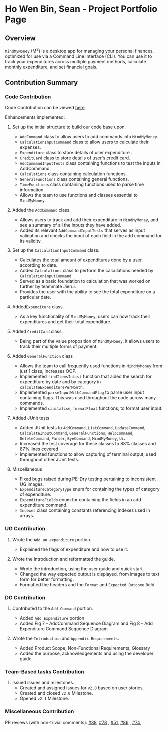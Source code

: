 # Ho Wen Bin, Sean - Project Portfolio Page

## Overview

`MindMyMoney` (M<sup>3</sup>) is a desktop app for managing your personal finances, optimized for use via a Command Line
Interface (CLI). You can use it to track your expenditures across multiple payment methods, calculate monthly
expenditure, and set financial goals.
<br/>

## Contribution Summary

### Code Contribution

Code Contribution can be
viewed [here](https://nus-cs2113-ay2122s2.github.io/tp-dashboard/?search=SeanHoWB&breakdown=true).

Enhancements implemented:

1. Set up the initial structure to build our code base upon.
    - `AddCommand` class to allow users to add commands into `MindMyMoney`.
    - `CalculationInputCommand` class to allow users to calculate their expenses.
    - `Expenditure` class to store details of user expenditure .
    - `CreditCard` class to store details of user's credit card.
    - `AddCommandInputTests` class containing functions to test the inputs in AddCommand.
    - `Calculations` class containing calculation functions.
    - `GeneralFunctions` class containing general functions.
    - `TimeFunctions` class containing functions used to parse time information.
    - Allows the team to use functions and classes essential to `MindMyMoney`.
      
2. Added the `AddCommand` class.
    - Allows users to track and add their expenditure in `MindMyMoney`, and see a summary of all the inputs they have
      added.
    - Added its relevant `AddCommandInputTests` that serves as input validation and checks the input of each field in
      the add command for its validity.
      
3. Set up the `CalculationInputCommand` class.
    - Calculates the total amount of expenditures done by a user, according to date.
    - Added `Calculations` class to perform the calculations needed by `CalculationInputCommand`.
    - Served as a basic foundation to calculation that was worked on further by teammate Jierui.
    - Provides the user with the ability to see the total expenditure on a particular date.
      
4. Added`Expenditure` class.
    - As a key functionality of `MindMyMoney`, users can now track their expenditures and get their total expenditure.
      
5. Added `CreditCard` class.
    - Being part of the value proposition of `MindMyMoney`, it allows users to track their multiple forms of payment.
      
6. Added `GeneralFunction` class
    - Allows the team to call frequently used functions in `MindMyMoney` from just 1 class, increases OOP.
    - Implemented `findItemsInList` function that aided the search for expenditure by date and by category in
      `calculateExpenditurePerMonth`.
    - Implemented `parseInputWithCommandFlag` to parse user input containing flags. This was used throughout the code
      across many commands.
    - Implemented `capitalise`, `formatFloat` functions, to format user input.
      
7. Added JUnit tests
    - Added JUnit tests to `AddCommand`, `ListCommand`, `UpdateCommand`, `CalculateInputCommand`,
      `GeneralFunctions`, `HelpCommand`, `DeleteCommand`,  `Parser`, `ByeCommand`, `MindMyMoney`, `Ui`.
    - Increased the test coverage for these classes to 88% classes and 87% lines covered
    - Implemented functions to allow capturing of terminal output, used throughout other JUnit tests.
      
8. Miscellaneous
    - Fixed bugs raised during PE-Dry testing pertaining to inconsistent UG images.
    - `ExpenditureCategoryType` enum for containing the types of category of expenditure.
    - `ExpenditureFields` enum for containing the fields in an add expenditure command.
    - `Indexes` class containing constants referencing indexes used in arrays.

### UG Contribution

1. Wrote the `Add an expenditure` portion.
    - Explained the flags of expenditure and how to use it.

2. Wrote the Introduction and reformatted the guide. 
    - Wrote the introduction, using the user guide and quick start.
    - Changed the way expected output is displayed, from images to text form for better formatting.
    - Formatted the headers and the `Format` and `Expected Outcome` field.
### DG Contribution

1. Contributed to the `Add Command` portion.
    - Added `Add Expenditure` portion
    - Added Fig 7 - AddCommand Sequence Diagram and Fig 8 - Add Expenditure Command Sequence Diagram
      
2. Wrote the `Introduction` and `Appendix Requirements`.
    - Added Product Scope, Non-Functional Requirements, Glossary
    - Added the purpose, acknowledgements and using the developer guide.

### Team-Based tasks Contribution

1. Issued issues and milestones.
    - Created and assigned issues for `v2.0` based on user stories.
    - Created and closed `v2.0` Milestone.
    - Opened `v2.1` Milestone.
### Miscellaneous Contribution

PR reviews (with non-trivial comments):
[#38](https://github.com/AY2122S2-CS2113T-T10-4/tp/pull/38), [#78](https://github.com/AY2122S2-CS2113T-T10-4/tp/pull/78)
,
[#51](https://github.com/AY2122S2-CS2113T-T10-4/tp/pull/51), [#86](https://github.com/AY2122S2-CS2113T-T10-4/tp/pull/86)
,
[#74](https://github.com/AY2122S2-CS2113T-T10-4/tp/pull/74),

